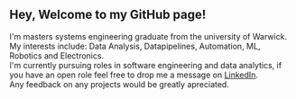 ## Hey, Welcome to my GitHub page!

I'm masters systems engineering graduate from the university of Warwick. <br>
My interests include: Data Analysis, Datapipelines, Automation, ML, Robotics and Electronics.<br>
I'm currently pursuing roles in software engineering and data analytics, if you have an open role feel free to drop me a message on [LinkedIn](https://www.linkedin.com/in/joshua-houghton-b1b9061a6/).<br>
Any feedback on any projects would be greatly apreciated.
<!--
**Joshua-S-H/Joshua-S-H** is a ✨ _special_ ✨ repository because its `README.md` (this file) appears on your GitHub profile.

Here are some ideas to get you started:




- 🔭 I’m currently working on ...
- 🌱 I’m currently learning ...
- 👯 I’m looking to collaborate on ...
- 🤔 I’m looking for help with ...
- 💬 Ask me about ...
- 📫 How to reach me: ...
- 😄 Pronouns: ...
- ⚡ Fun fact: ...
-->

